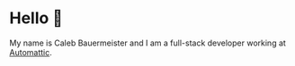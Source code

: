 
# Hello 👋
My name is Caleb Bauermeister and I am a full-stack developer working at [Automattic][1].

[1]:	https://automattic.com/work-with-us/
